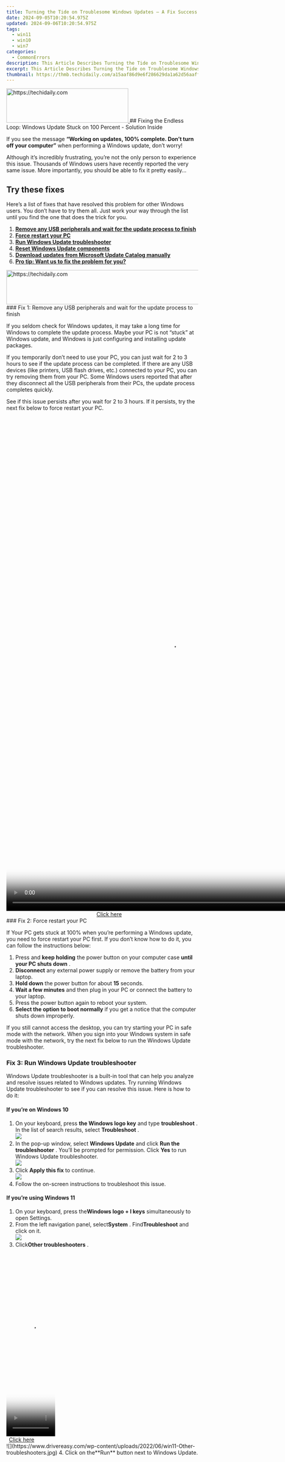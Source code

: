 ```yaml
---
title: Turning the Tide on Troublesome Windows Updates – A Fix Success Story
date: 2024-09-05T10:20:54.975Z
updated: 2024-09-06T10:20:54.975Z
tags:
  - win11
  - win10
  - win7
categories:
  - CommonErrors
description: This Article Describes Turning the Tide on Troublesome Windows Updates – A Fix Success Story
excerpt: This Article Describes Turning the Tide on Troublesome Windows Updates – A Fix Success Story
thumbnail: https://thmb.techidaily.com/a15aaf86d9e6f286629da1a62d56aaff3df86baa99afaf09eec0439a28bfe3f5.jpg
---
```


<!-- affiliate ads begin -->
<a href="https://bluettius.sjv.io/c/5597632/2139117/17108" target="_top" id="2139117">
  <img src="//a.impactradius-go.com/display-ad/17108-2139117" border="0" alt="https://techidaily.com" width="320" height="90"/>
</a>
<img height="0" width="0" src="https://bluettius.sjv.io/i/5597632/2139117/17108" style="position:absolute;visibility:hidden;" border="0" />
<!-- affiliate ads end -->
## Fixing the Endless Loop: Windows Update Stuck on 100 Percent - Solution Inside

 If you see the message **“Working on updates, 100% complete. Don’t turn off your computer”** when performing a Windows update, don’t worry!

 Although it’s incredibly frustrating, you’re not the only person to experience this issue. Thousands of Windows users have recently reported the very same issue. More importantly, you should be able to fix it pretty easily…

## Try these fixes

 Here’s a list of fixes that have resolved this problem for other Windows users. You don’t have to try them all. Just work your way through the list until you find the one that does the trick for you.

1. **[Remove any USB peripherals and wait for the update process to finish](#f1)**
2. **[Force restart your PC](#f2)**
3. **[Run Windows Update troubleshooter](#f3)**
4. **[Reset Windows Update components](#f4)**
5. **[Download updates from Microsoft Update Catalog manually](#f5)**
6. **[Pro tip: Want us to fix the problem for you?](#p)**

<!-- affiliate ads begin -->
<a href="https://aligracehair.sjv.io/c/5597632/2115951/19272" target="_top" id="2115951">
  <img src="//a.impactradius-go.com/display-ad/19272-2115951" border="0" alt="https://techidaily.com" width="728" height="90"/>
</a>
<img height="0" width="0" src="https://aligracehair.sjv.io/i/5597632/2115951/19272" style="position:absolute;visibility:hidden;" border="0" />
<!-- affiliate ads end -->
### Fix 1: Remove any USB peripherals and wait for the update process to finish

 If you seldom check for Windows updates, it may take a long time for Windows to complete the update process. Maybe your PC is not “stuck” at Windows update, and Windows is just configuring and installing update packages.

 If you temporarily don’t need to use your PC, you can just wait for 2 to 3 hours to see if the update process can be completed. If there are any USB devices (like printers, USB flash drives, etc.) connected to your PC, you can try removing them from your PC. Some Windows users reported that after they disconnect all the USB peripherals from their PCs, the update process completes quickly.

 See if this issue persists after you wait for 2 to 3 hours. If it persists, try the next fix below to force restart your PC.

<!-- affiliate ads begin -->
<span id="1793213">
					<video width="864" height="1296" style="cursor:pointer"
           poster="//a.impactradius-go.com/display-clicktoplayimage/1793213.png"
           onclick="if(!this.playClicked){this.play();this.setAttribute('controls',true);this.playClicked=true;}">
	   <source src="//a.impactradius-go.com/display-ad/19135-1793213">
	   <img src="//a.impactradius-go.com/display-clicktoplayimage/1793213.png" style="border: none; height: 100%; width: 100%; object-fit: contain">
	</video>
	<div style="width:540px;text-align:center"><a href="javascript:window.open(decodeURIComponent('https%3A%2F%2Ftinyland.pxf.io%2Fc%2F5597632%2F1793213%2F19135'), '_blank');void(0);">Click here</a></div>
</span>
<img height="0" width="0" src="https://imp.pxf.io/i/5597632/1793213/19135" style="position:absolute;visibility:hidden;" border="0" />
<!-- affiliate ads end -->
### Fix 2: Force restart your PC

 If Your PC gets stuck at 100% when you’re performing a Windows update, you need to force restart your PC first. If you don’t know how to do it, you can follow the instructions below:

1. Press and **keep holding** the power button on your computer case **until your PC shuts down** .
2. **Disconnect** any external power supply or remove the battery from your laptop.
3. **Hold down** the power button for about **15** seconds.
4. **Wait a few minutes** and then plug in your PC or connect the battery to your laptop.
5. Press the power button again to reboot your system.
6. **Select the option to boot normally** if you get a notice that the computer shuts down improperly.

 If you still cannot access the desktop, you can try starting your PC in safe mode with the network. When you sign into your Windows system in safe mode with the network, try the next fix below to run the Windows Update troubleshooter.

### Fix 3: Run Windows Update troubleshooter

 Windows Update troubleshooter is a built-in tool that can help you analyze and resolve issues related to Windows updates. Try running Windows Update troubleshooter to see if you can resolve this issue. Here is how to do it:

#### If you’re on Windows 10

1. On your keyboard, press **the Windows logo key** and type **troubleshoot** . In the list of search results, select **Troubleshoot** .  
![](https://images.drivereasy.com/wp-content/uploads/2018/11/Snap465-1.png)
2. In the pop-up window, select **Windows Update** and click **Run the troubleshooter** . You’ll be prompted for permission. Click **Yes** to run Windows Update troubleshooter.  
![](https://images.drivereasy.com/wp-content/uploads/2018/11/Snap466-1.png)
3. Click **Apply this fix** to continue.  
![](https://images.drivereasy.com/wp-content/uploads/2018/11/Snap467-1.png)
4. Follow the on-screen instructions to troubleshoot this issue.

#### If you’re using Windows 11

1. On your keyboard, press the**Windows logo + I keys** simultaneously to open Settings.
2. From the left navigation panel, select**System** . Find**Troubleshoot** and click on it.  
![](https://www.drivereasy.com/wp-content/uploads/2022/06/win11-System-Troubleshoot.jpg)
3. Click**Other troubleshooters** .  
<!-- affiliate ads begin -->
<span id="1993647">
					<video width="128" height="480" style="cursor:pointer"
           poster="//a.impactradius-go.com/display-clicktoplayimage/1993647.png"
           onclick="if(!this.playClicked){this.play();this.setAttribute('controls',true);this.playClicked=true;}">
	   <source src="//a.impactradius-go.com/display-ad/22993-1993647">
	   <img src="//a.impactradius-go.com/display-clicktoplayimage/1993647.png" style="border: none; height: 100%; width: 100%; object-fit: contain">
	</video>
	<div style="width:80px;text-align:center"><a href="javascript:window.open(decodeURIComponent('https%3A%2F%2Fhomestyler.sjv.io%2Fc%2F5597632%2F1993647%2F22993'), '_blank');void(0);">Click here</a></div>
</span>
<img height="0" width="0" src="https://imp.pxf.io/i/5597632/1993647/22993" style="position:absolute;visibility:hidden;" border="0" />
<!-- affiliate ads end -->
![](https://www.drivereasy.com/wp-content/uploads/2022/06/win11-Other-troubleshooters.jpg)
4. Click on the**Run** button next to Windows Update. Then wait for it to troubleshoot your issues.  
<!-- affiliate ads begin -->
<span id="1975503">
					<video width="128" height="480" style="cursor:pointer"
           poster="//a.impactradius-go.com/display-clicktoplayimage/1975503.png"
           onclick="if(!this.playClicked){this.play();this.setAttribute('controls',true);this.playClicked=true;}">
	   <source src="//a.impactradius-go.com/display-ad/22993-1975503">
	   <img src="//a.impactradius-go.com/display-clicktoplayimage/1975503.png" style="border: none; height: 100%; width: 100%; object-fit: contain">
	</video>
	<div style="width:80px;text-align:center"><a href="javascript:window.open(decodeURIComponent('https%3A%2F%2Fhomestyler.sjv.io%2Fc%2F5597632%2F1975503%2F22993'), '_blank');void(0);">Click here</a></div>
</span>
<img height="0" width="0" src="https://imp.pxf.io/i/5597632/1975503/22993" style="position:absolute;visibility:hidden;" border="0" />
<!-- affiliate ads end -->
![](https://www.drivereasy.com/wp-content/uploads/2023/11/win11-run-Windows-Update-troubleshooter.jpg)

<!-- affiliate ads begin -->
<span id="1977006">
					<video width="128" height="480" style="cursor:pointer"
           poster="//a.impactradius-go.com/display-clicktoplayimage/1977006.png"
           onclick="if(!this.playClicked){this.play();this.setAttribute('controls',true);this.playClicked=true;}">
	   <source src="//a.impactradius-go.com/display-ad/22993-1977006">
	   <img src="//a.impactradius-go.com/display-clicktoplayimage/1977006.png" style="border: none; height: 100%; width: 100%; object-fit: contain">
	</video>
	<div style="width:80px;text-align:center"><a href="javascript:window.open(decodeURIComponent('https%3A%2F%2Fhomestyler.sjv.io%2Fc%2F5597632%2F1977006%2F22993'), '_blank');void(0);">Click here</a></div>
</span>
<img height="0" width="0" src="https://imp.pxf.io/i/5597632/1977006/22993" style="position:absolute;visibility:hidden;" border="0" />
<!-- affiliate ads end -->
 Perform a Windows update again to see if you can install the update. If this issue reappears, try the next fix, below.

<!-- affiliate ads begin -->
<a href="https://aligracehair.sjv.io/c/5597632/2135357/19272" target="_top" id="2135357">
  <img src="//a.impactradius-go.com/display-ad/19272-2135357" border="0" alt="https://techidaily.com" width="320" height="90"/>
</a>
<img height="0" width="0" src="https://aligracehair.sjv.io/i/5597632/2135357/19272" style="position:absolute;visibility:hidden;" border="0" />
<!-- affiliate ads end -->
### Fix 4: Reset Windows Update components

 If Windows Update components are corrupted, Windows Update may not work properly. Maybe that’s the reason behind this issue. To resolve it, try resetting Windows Update components. Here is how to do it:

1. On your keyboard, press **the Windows logo key** and **R** at the same time to invoke the Run dialog. Type **cmd** and press **Ctrl** , **Shift** and **Enter** at the same time to **run Command Prompt as administrator** . You’ll be prompted for permission. Click **Yes** to open the Command Prompt.  
![](https://images.drivereasy.com/wp-content/uploads/2018/11/Snap468-1.png)
2. In Command Prompt, type the command lines below and press Enter on your keyboard after typing each:  
<!-- affiliate ads begin -->
<a href="https://aligracehair.sjv.io/c/5597632/2135369/19272" target="_top" id="2135369">
  <img src="//a.impactradius-go.com/display-ad/19272-2135369" border="0" alt="https://techidaily.com" width="300" height="90"/>
</a>
<img height="0" width="0" src="https://aligracehair.sjv.io/i/5597632/2135369/19272" style="position:absolute;visibility:hidden;" border="0" />
<!-- affiliate ads end -->

 net stop bits  
 net stop wuauserv  
 net stop appidsvc  
 net stop cryptsvc  

 Note: The Windows Update-related system services will be stopped after executing the command lines above.
3. In Command Prompt, type the following command lines and press Enter after typing each:  

 ren %systemroot%\\SoftwareDistribution SoftwareDistribution.old  
 ren %systemroot%\\system32\\catroot2 catroot2.old  

 Note: You will rename the SoftwareDistribution and catroot2 folder as SoftwareDistribution.old and catroot2.old after you run these two command lines. These two folders are used by Windows Update to save temporary update files.  

 By renaming these two folders, Windows will think these two folders are missing, and Windows will create new ones to store Windows update files. By doing that, you can avoid many Windows Update issues caused by the old corrupted temporary files in these two folders.
4. In Command Prompt, type the following command lines and press Enter after each:  

 net start bits  
 net start wuauserv  
 net start appidsvc  
 net start cryptsvc  

 Note: After you execute the command lines above, you start the Windows Update-related system services.

 Check to see if this resolves your Windows Update problem. Hopefully, it did. But if not, try the next fix, below.

<!-- affiliate ads begin -->
<a href="https://appsumo.8odi.net/c/5597632/2137395/7443" target="_top" id="2137395">
  <img src="//a.impactradius-go.com/display-ad/7443-2137395" border="0" alt="https://techidaily.com" width="728" height="90"/>
</a>
<img height="0" width="0" src="https://appsumo.8odi.net/i/5597632/2137395/7443" style="position:absolute;visibility:hidden;" border="0" />
<!-- affiliate ads end -->
### Fix 5: Download updates from Microsoft Update Catalog manually

**[Microsoft Update Catalog](https://www.catalog.update.microsoft.com/home.aspx)**  offers updates for Windows 2000 SP3 and later versions of the Windows operating system. You can try downloading the updates you failed to install from the Microsoft Update Catalog and install them manually to see if you can fix this issue.

 Before you download updates, you need to **check the system type** of your Windows OS. If you don’t know how to do it, follow the instructions below to view your system type:

1. On your keyboard, press **the Windows Logo key** and **R** at the same time to open the Run dialog. Type **cmd** and press **Enter** to open Command Prompt.  
![](https://images.drivereasy.com/wp-content/uploads/2018/11/Snap471-1.png)
2. Type the command line **systeminfo** and press **Enter** to view your system type.  
![](https://images.drivereasy.com/wp-content/uploads/2018/11/Snap472-1.png)  

 Note: “**X64-based PC** ” indicates that your Windows OS is **64-bit** ; “**X86-based PC** ” means that your Windows OS is **32-bit** .

Now, you can follow the steps below to download Windows updates manually:

1. On your keyboard, press **the Windows logo key** and type **windows update** , then press **Enter** to open **Windows Update** .
2. Click **View update history** to check the updates you failed to install. For example, if you fail to install update KB3006137, you can download that update and install it manually.  
![](https://images.drivereasy.com/wp-content/uploads/2018/11/Snap470-1.png)
3. Visit **[Microsoft Update Catalog](https://www.catalog.update.microsoft.com/home.aspx)**  .
4. Type the update number that you want to download. In this example, type KB3006137 and then click **Search** .  
![](https://images.drivereasy.com/wp-content/uploads/2018/11/Snap473-1.png)
5. In the list of search results, select the correct update for your operating system and click **Download** .  

 Note: If your **Windows OS is 64-bit** , you should download the update whose name contains “**x64-based** ”.  

![](https://images.drivereasy.com/wp-content/uploads/2018/11/Snap474-1.png)
6. In the pop-up window, click the link to start downloading the updates.  
![](https://images.drivereasy.com/wp-content/uploads/2018/11/Snap475-1.png)
7. **Double-click** the downloaded file and follow the on-screen instructions to install the update.
<!-- affiliate ads begin -->
<a href="https://appsumo.8odi.net/c/5597632/2123736/7443" target="_top" id="2123736">
  <img src="//a.impactradius-go.com/display-ad/7443-2123736" border="0" alt="https://techidaily.com" width="728" height="90"/>
</a>
<img height="0" width="0" src="https://appsumo.8odi.net/i/5597632/2123736/7443" style="position:absolute;visibility:hidden;" border="0" />
<!-- affiliate ads end -->

 Restart your PC to see if this issue persists. If not, congratulations! You’ve resolved this annoying issue! But if this issue reappears, you can try the last fix, below.

### Pro tip: Want us to fix the problem for you?

 If none of the fixes above worked, or you just don’t have the time or confidence to troubleshoot the problem for yourself, get us to fix it for you. All you need to do is [buy a 1-year subscription to Driver Easy](https://tools.techidaily.com/drivereasy/download/) (just $29.95) and you get free technical support as part of your purchase. This means you can contact our computer technicians directly and explain your problem, and they’ll investigate to see if they can resolve it remotely.

**IMPORTANT:** Please attach **the URL of this article** when you contact us, so we can help you resolve the problem ASAP. You can expect us to respond within two working days.

 You can contact us easily via the **Driver Easy Feedback tool** . To learn how to use this tool, please visit this link:  
[https://www.drivereasy.com/help55/feedback/](https://tools.techidaily.com/drivereasy/download/) .

* [Windows Update](/tag-search/?tagId=62)

<ins class="adsbygoogle"
     style="display:block"
     data-ad-format="autorelaxed"
     data-ad-client="ca-pub-7571918770474297"
     data-ad-slot="1223367746"></ins>



<ins class="adsbygoogle"
     style="display:block"
     data-ad-client="ca-pub-7571918770474297"
     data-ad-slot="8358498916"
     data-ad-format="auto"
     data-full-width-responsive="true"></ins>

<span class="atpl-alsoreadstyle">Also read:</span>
<div><ul>
<li><a href="https://tiktok-clips.techidaily.com/new-2024-approved-how-to-un-reload-your-loved-tiktok-videos/"><u>[New] 2024 Approved  How to Un-Reload Your Loved TikTok Videos</u></a></li>
<li><a href="https://youtube-videos.techidaily.com/new-6-ways-to-increase-audience-retention-on-youtube/"><u>[New] 6 Ways To Increase Audience Retention on YouTube</u></a></li>
<li><a href="https://facebook-video-footage.techidaily.com/new-epic-playlist-over-a-hundred-top-tier-titles-for-2024/"><u>[New] Epic Playlist  Over a Hundred Top-Tier Titles for 2024</u></a></li>
<li><a href="https://on-screen-recording.techidaily.com/new-mastering-your-console-innovative-approaches-to-xbox-captures-for-2024/"><u>[New] Mastering Your Console  Innovative Approaches to Xbox Captures for 2024</u></a></li>
<li><a href="https://fox-glue.techidaily.com/new-penning-powerful-film-prospectus/"><u>[New] Penning Powerful Film Prospectus</u></a></li>
<li><a href="https://twitter-videos.techidaily.com/new-step-by-step-guide-to-crafting-twitreacts/"><u>[New] Step-by-Step Guide to Crafting TwitReacts</u></a></li>
<li><a href="https://some-skills.techidaily.com/new-unlocking-chromebook-zoom-capabilities/"><u>[New] Unlocking Chromebook Zoom Capabilities</u></a></li>
<li><a href="https://remote-screen-capture.techidaily.com/updated-2024-approved-the-comprehensive-blueprint-for-capturing-whatsapp-calls/"><u>[Updated] 2024 Approved  The Comprehensive Blueprint for Capturing WhatsApp Calls</u></a></li>
<li><a href="https://facebook-video-share.techidaily.com/updated-in-2024-channel-upgrade-made-simple-embrace-tubebuddy-techniques/"><u>[Updated] In 2024, Channel Upgrade Made Simple - Embrace TubeBuddy Techniques</u></a></li>
<li><a href="https://video-capture.techidaily.com/updated-in-2024-customized-obs-guide-for-budget-builds/"><u>[Updated] In 2024, Customized OBS Guide for Budget Builds</u></a></li>
<li><a href="https://extra-approaches.techidaily.com/updated-sound-spectrum-listing-websites-for-legal-ringtones/"><u>[Updated] Sound Spectrum  Listing Websites for Legal Ringtones</u></a></li>
<li><a href="https://instagram-clips.techidaily.com/2024-approved-7-top-free-instagram-video-clips-tools-for-daily-entertainment/"><u>2024 Approved  7 Top Free Instagram Video Clips Tools for Daily Entertainment</u></a></li>
<li><a href="https://twitter-clips.techidaily.com/2024-approved-navigating-twitters-video-content-aspect-ratios-included/"><u>2024 Approved  Navigating Twitter’s Video Content  Aspect Ratios Included</u></a></li>
<li><a href="https://instagram-video-files.techidaily.com/2024-approved-seamlessly-post-vimeo-to-instagram/"><u>2024 Approved  Seamlessly Post Vimeo to Instagram</u></a></li>
<li><a href="https://screen-mirror.techidaily.com/3-methods-to-mirror-poco-x6-pro-to-roku-drfone-by-drfone-android/"><u>3 Methods to Mirror Poco X6 Pro to Roku | Dr.fone</u></a></li>
<li><a href="https://win-howtos.techidaily.com/addressing-errors-where-microsofts-safe-browsing-tool-isnt-responsive/"><u>Addressing Errors Where Microsoft's Safe Browsing Tool Isn't Responsive</u></a></li>
<li><a href="https://hardware-updates.techidaily.com/boost-your-msi-gs65-experience-free-download-of-optimized-windows-drivers-here/"><u>Boost Your MSI GS65 Experience - Free Download of Optimized Windows Drivers Here!</u></a></li>
<li><a href="https://win-howtos.techidaily.com/decrease-gpu-demand-effective-fixes-for-the-windows-dwm-issue-windows-1011/"><u>Decrease GPU Demand: Effective Fixes for the Windows DWM Issue (Windows 10/11)</u></a></li>
<li><a href="https://win-howtos.techidaily.com/ending-the-headache-correcting-minecrafts-unexpected-shutdowns-by-improving-your-graphics-drivers-in-windows/"><u>Ending the Headache: Correcting Minecraft's Unexpected Shutdowns by Improving Your Graphics Drivers in Windows</u></a></li>
<li><a href="https://win-howtos.techidaily.com/expert-advice-restoring-functionality-to-a-broken-dell-laptop-keyboard/"><u>Expert Advice: Restoring Functionality to a Broken Dell Laptop Keyboard</u></a></li>
<li><a href="https://win-howtos.techidaily.com/fixing-a-non-functional-laptop-mic-solutions-and-tips/"><u>Fixing a Non-Functional Laptop Mic: Solutions and Tips</u></a></li>
<li><a href="https://win-howtos.techidaily.com/fixing-the-issue-when-your-windows-10-mouse-lacks-a-right-click/"><u>Fixing the Issue: When Your Windows 10 Mouse Lacks a Right-Click</u></a></li>
<li><a href="https://win-howtos.techidaily.com/fixing-the-missing-touch-hid-compliance-achieved/"><u>Fixing the Missing Touch - HID Compliance Achieved</u></a></li>
<li><a href="https://win-howtos.techidaily.com/guide-to-overcome-halo-4s-ue4-catastrophic-crash-issue-update/"><u>Guide to Overcome Halo 4'S UE4 Catastrophic Crash Issue Update</u></a></li>
<li><a href="https://android-location.techidaily.com/how-to-fake-gps-on-android-without-mock-location-for-your-samsung-galaxy-s24plus-drfone-by-drfone-virtual/"><u>How to Fake GPS on Android without Mock Location For your Samsung Galaxy S24+ | Dr.fone</u></a></li>
<li><a href="https://win-howtos.techidaily.com/how-to-fix-a-sluggish-shutdown-in-windows-11-quickly-and-easily/"><u>How to Fix a Sluggish Shutdown in Windows 11 Quickly and Easily</u></a></li>
<li><a href="https://win-howtos.techidaily.com/how-to-fix-excessive-msmpengineexe-cpu-consumption-in-windows-10/"><u>How to Fix Excessive MsMpEngine.exe CPU Consumption in Windows 10</u></a></li>
<li><a href="https://win-howtos.techidaily.com/how-to-stop-total-war-rome-remastered-from-crashing-expert-fixes-revealed/"><u>How to Stop Total War: Rome Remastered From Crashing – Expert Fixes Revealed</u></a></li>
<li><a href="https://instagram-videos.techidaily.com/in-2024-instagram-audio-intellectual-property/"><u>In 2024, Instagram Audio Intellectual Property</u></a></li>
<li><a href="https://android-unlock.techidaily.com/in-2024-the-top-5-android-apps-that-use-fingerprint-sensor-to-lock-your-apps-on-samsung-galaxy-m34-by-drfone-android/"><u>In 2024, The Top 5 Android Apps That Use Fingerprint Sensor to Lock Your Apps On Samsung Galaxy M34</u></a></li>
<li><a href="https://win-howtos.techidaily.com/master-the-solution-correct-unidentified-usb-problems-with-this-simple-fix/"><u>Master the Solution: Correct Unidentified USB Problems with This Simple Fix</u></a></li>
<li><a href="https://extra-guidance.techidaily.com/metaverse-passage-premier-vr-equipment-showcase-for-2024/"><u>Metaverse Passage  Premier VR Equipment Showcase for 2024</u></a></li>
<li><a href="https://win-howtos.techidaily.com/resolving-not-responding-issues-with-windows-11s-file-explorer-expert-solutions/"><u>Resolving 'Not Responding' Issues with Windows 11'S File Explorer: Expert Solutions</u></a></li>
<li><a href="https://win-howtos.techidaily.com/skyrim-load-screen-never-ending-problem-solutions-that-work/"><u>Skyrim Load Screen Never-Ending Problem? Solutions That Work</u></a></li>
<li><a href="https://win-howtos.techidaily.com/solving-internet-explorer-stopped-responding-a-step-by-step-guide/"><u>Solving 'Internet Explorer Stopped Responding' - A Step-by-Step Guide</u></a></li>
<li><a href="https://win-howtos.techidaily.com/step-by-step-guide-addressing-power-connection-issues-when-your-computer-shows-plugged-in-but-not-charging-on-windows-systems/"><u>Step-by-Step Guide: Addressing Power Connection Issues When Your Computer Shows 'Plugged In but Not Charging' On Windows Systems</u></a></li>
<li><a href="https://win-howtos.techidaily.com/steps-to-resolve-wi-fi-adapter-malfunctions-on-pc-windows-10-and-7/"><u>Steps to Resolve Wi-Fi Adapter Malfunctions on PC (Windows 10 & 7)</u></a></li>
<li><a href="https://win-howtos.techidaily.com/stop-your-laptop-from-falling-asleep-simple-solutions-now/"><u>Stop Your Laptop From Falling Asleep: Simple Solutions Now</u></a></li>
<li><a href="https://win-howtos.techidaily.com/tips-for-eliminating-flickering-image-issues-in-windows-10/"><u>Tips for Eliminating Flickering Image Issues in Windows 10</u></a></li>
<li><a href="https://easy-unlock-android.techidaily.com/top-apps-and-online-tools-to-track-nokia-c02-phone-withwithout-imei-number-by-drfone-android/"><u>Top Apps and Online Tools To Track Nokia C02 Phone With/Without IMEI Number</u></a></li>
<li><a href="https://win-howtos.techidaily.com/troubleshooting-user-profile-service-sign-in-issues-in-windows-11-versions/"><u>Troubleshooting User Profile Service Sign-In Issues in Windows 11 Versions</u></a></li>
<li><a href="https://win-howtos.techidaily.com/uncovering-the-mystery-behind-unexpected-startups-in-windows-10-systems/"><u>Uncovering the Mystery Behind Unexpected Startups in Windows 10 Systems</u></a></li>
<li><a href="https://win-howtos.techidaily.com/winning-the-battle-against-frozen-windows-update-jump-past-0/"><u>Winning the Battle Against Frozen Windows Update: Jump Past 0%</u></a></li>
</ul></div>
